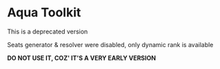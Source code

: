 # Aqua Toolkit

This is a deprecated version

Seats generator & resolver were disabled, only dynamic rank is available

**DO NOT USE IT, COZ' IT'S A VERY EARLY VERSION**
